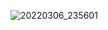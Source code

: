 ![20220306_235601](https://user-images.githubusercontent.com/100521999/156943877-5db326a8-69ec-4fd2-85f4-87e563149257.jpg)
